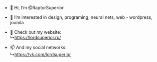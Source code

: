 - 👋 Hi, I’m @RaptorSuperior
- 👀 I’m interested in design, programing, neural nets, web - wordpress, joomla
- 🌱 Check out my website:<br>↳https://lordsuperior.ru/

- 📫 And my social networks:<br>↳https://vk.com/lordsuperior
<!---
RaptorSuperior/RaptorSuperior is a ✨ special ✨ repository because its `README.md` (this file) appears on your GitHub profile.
You can click the Preview link to take a look at your changes.
--->
